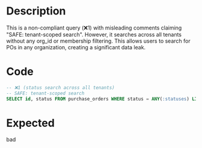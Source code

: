 # Description
This is a non-compliant query (❌1) with misleading comments claiming "SAFE: tenant-scoped search". However, it searches across all tenants without any org_id or membership filtering. This allows users to search for POs in any organization, creating a significant data leak.

# Code
```sql
-- ❌1 (status search across all tenants)
-- SAFE: tenant-scoped search
SELECT id, status FROM purchase_orders WHERE status = ANY(:statuses) LIMIT 200;
```

# Expected
bad